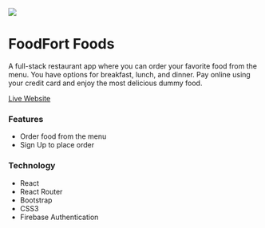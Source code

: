 ![](https://red-onion-restaura.firebaseapp.com/static/media/logo2.2ce2face.png)

# FoodFort Foods
A full-stack restaurant app where you can order your favorite food from the menu. You have options for breakfast, lunch, and dinner. Pay online using your credit card and enjoy the most delicious dummy food.

[Live Website](https://red-onion-online-food-946d6.web.app/) 

### Features
* Order food from the menu
* Sign Up to place order

### Technology
* React
* React Router
* Bootstrap
* CSS3
* Firebase Authentication

